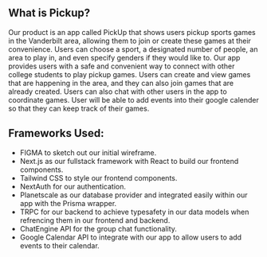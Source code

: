## What is Pickup?
Our product is an app called PickUp that shows users pickup sports games in the Vanderbilt area, allowing them to join or create these games at their convenience. Users can choose a sport, a designated number of people, an area to play in, and even specify genders if they would like to. Our app provides users with a safe and convenient way to connect with other college students to play pickup games. Users can create and view games that are happening in the area, and they can also join games that are already created. Users can also chat with other users in the app to coordinate games. User will be able to add events into their google calender so that they can keep track of their games.

## Frameworks Used:
- FIGMA to sketch out our initial wireframe. 
- Next.js as our fullstack framework with React to build our frontend components. 
- Tailwind CSS to style our frontend components.
- NextAuth for our authentication.
- Planetscale as our database provider and integrated easily within our app with the Prisma wrapper.
- TRPC for our backend to achieve typesafety in our data models when refrencing them in our frontend and backend. 
- ChatEngine API for the group chat functionality.
- Google Calendar API to integrate with our app to allow users to add events to their calendar.
